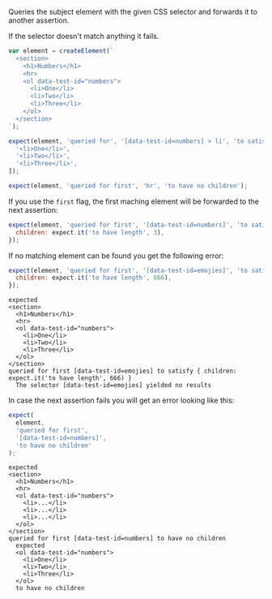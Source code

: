Queries the subject element with the given CSS selector and forwards it to another assertion.

If the selector doesn't match anything it fails.

```js
var element = createElement(`
  <section>
    <h1>Numbers</h1>
    <hr>
    <ol data-test-id="numbers">
      <li>One</li>
      <li>Two</li>
      <li>Three</li>
    </ol>
  </section>
`);

expect(element, 'queried for', '[data-test-id=numbers] > li', 'to satisfy', [
  '<li>One</li>',
  '<li>Two</li>',
  '<li>Three</li>',
]);

expect(element, 'queried for first', 'hr', 'to have no children');
```

If you use the `first` flag, the first maching element will be forwarded to the next assertion:

```js
expect(element, 'queried for first', '[data-test-id=numbers]', 'to satisfy', {
  children: expect.it('to have length', 3),
});
```

If no matching element can be found you get the following error:

```js
expect(element, 'queried for first', '[data-test-id=emojies]', 'to satisfy', {
  children: expect.it('to have length', 666),
});
```

```output
expected
<section>
  <h1>Numbers</h1>
  <hr>
  <ol data-test-id="numbers">
    <li>One</li>
    <li>Two</li>
    <li>Three</li>
  </ol>
</section>
queried for first [data-test-id=emojies] to satisfy { children: expect.it('to have length', 666) }
  The selector [data-test-id=emojies] yielded no results
```

In case the next assertion fails you will get an error looking like this:

```js
expect(
  element,
  'queried for first',
  '[data-test-id=numbers]',
  'to have no children'
);
```

```output
expected
<section>
  <h1>Numbers</h1>
  <hr>
  <ol data-test-id="numbers">
    <li>...</li>
    <li>...</li>
    <li>...</li>
  </ol>
</section>
queried for first [data-test-id=numbers] to have no children
  expected
  <ol data-test-id="numbers">
    <li>One</li>
    <li>Two</li>
    <li>Three</li>
  </ol>
  to have no children
```
